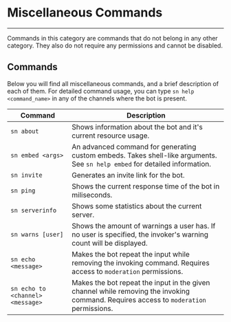 # Miscellaneous Commands

--- 

Commands in this category are commands that do not belong in any other category. They also do not require any permissions and cannot be disabled.

## Commands

Below you will find all miscellaneous commands, and a brief description of each of them. For detailed command usage, you can type `sn help <command_name>` in any of the channels where the bot is present.

| Command  | Description  |
| ------------ | ------------ |
| `sn about`  | Shows information about the bot and it's current resource usage.   |
| `sn embed <args>`  | An advanced command for generating custom embeds. Takes shell-like arguments. See `sn help embed` for detailed information.  |
| `sn invite`  | Generates an invite link for the bot. |
| `sn ping`  | Shows the current response time of the bot in miliseconds. |
| `sn serverinfo`  | Shows some statistics about the current server. |
| `sn warns [user]`  | Shows the amount of warnings a user has. If no user is specified, the invoker's warning count will be displayed. |
| `sn echo <message>`  | Makes the bot repeat the input while removing the invoking command. Requires access to `moderation` permissions.   |
| `sn echo to <channel> <message>`  | Makes the bot repeat the input in the given channel while removing the invoking command. Requires access to `moderation` permissions.   |